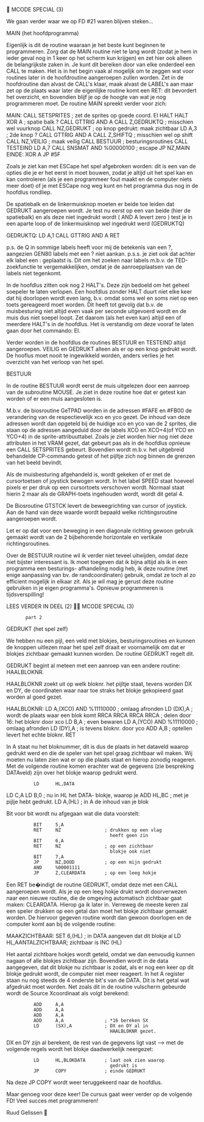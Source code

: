 
      MCODE SPECIAL (3)


 We gaan verder waar we op FD #21 waren blijven steken...


MAIN (het hoofdprogramma)

 Eigenlijk is dit de routine waaraan je het beste kunt
 beginnen te programmeren.
 Zorg dat de MAIN routine niet te lang wordt (zodat je hem in
 ieder geval nog in 1 keer op het scherm kun krijgen) en zet
 hier ook alleen de belangrijkste zaken in.
 Je kunt dit bereiken door van elke onderdeel een CALL te
 maken. Het is in het begin vaak al mogelijk om te zeggen wat
 voor routines later in de hoofdroutine aangeroepen zullen
 worden. Zet in de hoofdroutine dan alvast de CALL's klaar,
 maak alvast de LABEL's aan maar zet op de plaats waar later
 de eigenlijke routine komt een RET: dit bevordert het
 overzicht, en bovendien blijf je op de hoogte van wat je
 nog programmeren moet. De routine MAIN spreekt verder voor
 zich:

MAIN:
     CALL    SETSPRITES        ; zet de sprites op goede coord.
     EI
     HALT
     HALT
     XOR     A                 ; spatie balk ?
     CALL    GTTRIG
     AND     A
     CALL    Z,GEDRUKTQ        ; misschien wel vuurknop
     CALL    NZ,GEDRUKT        ; op knop gedrukt: maak zichtbaar
     LD      A,3               ; 2de knop ?
     CALL    GTTRIG
     AND     A
     CALL    Z,SHIFTQ          ; misschien wel op shift
     CALL    NZ,VEILIG         ; maak veilig
     CALL    BESTUUR           ; besturingsroutines
     CALL    TESTEIND
     LD      A,7
     CALL    SNSMAT
     AND     %00000100         ; escape
     JP      NZ,MAIN
EINDE:
       XOR     A
       JP      #5F

 Zoals je ziet kan met ESCape het spel afgebroken worden: dit
 is een van de opties die je er het eerst in moet bouwen,
 zodat je altijd uit het spel kan en kan controleren (als je
 een programmeer fout maakt en de computer niets meer doet) of
 je met ESCape nog weg kunt en het programma dus nog in de
 hoofdlus rondliep.

 De spatiebalk en de linkermuisknop moeten er beide toe leiden
 dat GEDRUKT aangeroepen wordt. Je test nu eerst op een van
 beide (hier de spatiebalk) en als deze niet ingedrukt wordt
 ( AND    A levert zero ) test je in een aparte loop of de
 linkermuisknop wel ingedrukt werd (GEDRUKTQ)

GEDRUKTQ:
              LD      A,1
              CALL    GTTRIG
              AND     A
              RET

  p.s. de Q in sommige labels heeft voor mij de betekenis van
       een ?, aangezien GEN80 labels met een ? niet aankan.
  p.s.s. je ziet ook dat achter elk label een : geplaatst is.
       Dit om het zoeken naar labels m.b.v. de TED-zoekfunctie
       te vergemakkelijken, omdat je de aanroepplaatsen van
       de labels niet tegenkomt.

 In de hoofdlus zitten ook nog 2 HALT's.
 Deze zijn bedoeld om het geheel soepeler te laten verlopen.
 Een hoofdlus zonder HALT duurt niet elke keer dat hij
 doorlopen wordt even lang, b.v. omdat soms wel en soms niet
 op een toets gereageerd moet worden.  Dit heeft tot gevolg
 dat b.v. de muisbesturing niet altijd even vaak per seconde
 uitgevoerd wordt en de muis dus niet soepel loopt.
 Zet daarom (als het even kan) altijd een of meerdere HALT's
 in de hoofdlus. Het is verstandig om deze vooraf te laten
 gaan door het commando: EI.

 Verder worden in de hoofdlus de routines BESTUUR en TESTEIND
 altijd aangeroepen. VEILIG en GEDRUKT alleen als er op een
 knop gedrukt wordt. De hooflus moet nooit te ingewikkeld
 worden, anders verlies je het overzicht van het verloop van
 het spel.

BESTUUR

 In de routine BESTUUR wordt eerst de muis uitgelezen door
 een aanroep van de subroutine MOUSE.
 Je ziet in deze routine hoe dat er getest kan worden of er
 een muis aangesloten is.

 M.b.v. de biosroutine GeTPAD worden in de adressen
 #FAFE en #FB00 de verandering van de respectievelijk xco
 en yco gezet. De inhoud van deze adressen wordt dan opgeteld
 bij de huidige xco en yco van de 2 sprites, die staan op de
 adressen aangeduid door de labels XCO en XCO+4(of YCO en
 YCO+4) in de sprite-attribuuttabel. Zoals je ziet worden
 hier nog niet deze attributen in het VRAM gezet, dat
 gebeurt pas als in de hoofdlus opnieuw een CALL SETSPRITES
 gebeurt.
 Bovendien wordt m.b.v. het uitgebreid behandelde CP-commando
 getest of het pijltje zich nog binnen de grenzen van het
 beeld bevindt.

 Als de muisbesturing afgehandeld is, wordt gekeken of er
 met de cursortoetsen of joystick bewogen wordt.
 In het label SPEED staat hoeveel pixels er per druk op een
 cursortoets verschoven wordt.
 Normaal staat hierin 2 maar als de GRAPH-toets ingehouden
 wordt, wordt dit getal 4.

 De Biosroutine GTSTCK levert de beweegrichting van cursor
 of joystick. Aan de hand van deze waarde wordt bepaald welke
 richtingsroutine aangeroepen wordt.

 Let er op dat voor een beweging in een diagonale richting
 gewoon gebruik gemaakt wordt van de 2 bijbehorende
 horizontale en vertikale richtingsroutines.

 Over de BESTUUR routine wil ik verder niet teveel uitwijden,
 omdat deze niet bijster interessant is. Ik moet toegeven dat
 ik bijna altijd als ik in een programma een besturings-
 afhandeling nodig heb, ik deze routine (met enige aanpassing
 van bv. de randcoordinaten) gebruik, omdat ze toch al zo
 efficient mogelijk in elkaar zit.
 Als je wil mag je gerust deze routine gebruiken in je eigen
 programma's. Opnieuw programmeren is tijdsverspilling!

LEES VERDER IN DEEL (2)

      MCODE SPECIAL (3)

           part 2



GEDRUKT (het spel zelf)

 We hebben nu een pijl, een veld met blokjes, besturingsroutines
 en kunnen de knoppen uitlezen maar het spel zelf draait er
 voornamelijk om dat er blokjes zichtbaar gemaakt kunnen worden.
 De routine GEDRUKT regelt dit.

 GEDRUKT begint al meteen met een aanroep van een andere
 routine: HAALBLOKNR.

 HAALBLOKNR zoekt uit op welk bloknr. het pijltje staat,
 tevens worden DX en  DY, de coordinaten waar naar toe straks
 het blokje gekopieerd gaat worden al goed gezet.

HAALBLOKNR:
              LD      A,(XCO)
              AND     %11110000         ; omlaag afronden
              LD      (DX),A            ; wordt de plaats waar
                                          een blok komt
              RRCA
              RRCA
              RRCA
              RRCA                      ; delen door 16:
                                          het bloknr door xco
              LD      B,A               ; even bewaren
              LD      A,(YCO)
              AND     %11110000         ; omlaag afronden
              LD      (DY),A            ; is tevens bloknr.
                                          door yco
              ADD     A,B               ; optellen levert het
                                          echte bloknr.
              RET


 In A staat nu het bloknummer, dit is dus de plaats in het
 dataveld waarop gedrukt werd en die de speler van het spel
 graag zichtbaar wil maken. Wij moeten nu laten zien wat er
 op die plaats staat en hierop zonodig reageren.
 Met de volgende routine komen erachter wat de gegevens (zie
 bespreking DATAveld) zijn over het blokje waarop gedrukt
 werd.


              LD      HL,DATA
  LD          C,A
              LD      B,0               ; nu in HL het DATA-
                                          blokje, waarop je
              ADD     HL,BC             ; met je pijlje hebt
                                          gedrukt.
              LD      A,(HL)            ; in A de inhoud van
                                          je blok

 Bit voor bit wordt nu afgegaan wat die data voorstelt:

              BIT     5,A
              RET     NZ                ; drukken op een vlag
                                          heeft geen zin
              BIT     6,A
              RET     NZ                ; op een zichtbaar
                                          blokje ook niet
              BIT     7,A
              JP      NZ,DOOD           ; op een mijn gedrukt
              AND     %00001111
              JP      Z,CLEARDATA       ; op een leeg hokje

 Een RET be�indigt de routine GEDRUKT, omdat deze met een
 CALL aangeroepen wordt. Als je op een leeg hokje drukt wordt
 doorverwezen naar een nieuwe routine, die de omgeving
 automatisch zichtbaar gaat maken: CLEARDATA. Hierop ga ik
 later in. Verreweg de meeste keren zal een speler drukken
 op een getal dan moet het blokje zichtbaar gemaakt worden.
 De hiervoor gegeven routine wordt dan gewoon doorlopen en
 de computer komt aan bij de volgende routine:

MAAKZICHTBAAR:
               SET     6,(HL)            ; in DATA aangeven
                                           dat dit blokje al
               LD      HL,AANTALZICHTBAAR; zichtbaar is
               INC     (HL)

 Het aantal zichtbare hokjes wordt geteld, omdat we dan
 eenvoudig kunnen nagaan of alle blokjes zichtbaar zijn.
 Bovendien wordt in de data aangegeven, dat dit blokje nu
 zichtbaar is zodat, als er nog een keer op dit blokje
 gedrukt wordt, de computer niet meer reageert.
 In het A register staan nu nog steeds de 4 onderste bit's
 van de DATA. Dit is het getal wat afgedrukt moet worden.
 Net zoals dit in de routine vulscherm gebeurde wordt de
 Source Xcoordinaat als volgt berekend:

              ADD     A,A
              ADD     A,A
              ADD     A,A
              ADD     A,A               ; *16 bereken SX
              LD      (SX),A            ; DX en DY al in
                                          HAALBLOKNR gezet.

 DX en DY zijn al berekent, de rest van de gegevens ligt
 vast --> met de volgende regels wordt het blokje
 daadwerkelijk neergezet:

              LD      HL,BLOKDATA       ; laat ook zien waarop
                                          gedrukt is
              JP      COPY              ; einde GEDRUKT

 Na deze  JP     COPY wordt weer teruggekeerd naar de hoofdlus.

 Maar genoeg voor deze keer! De cursus gaat weer verder op de
 volgende FD! Veel succes met programmeren!

Ruud Gelissen

